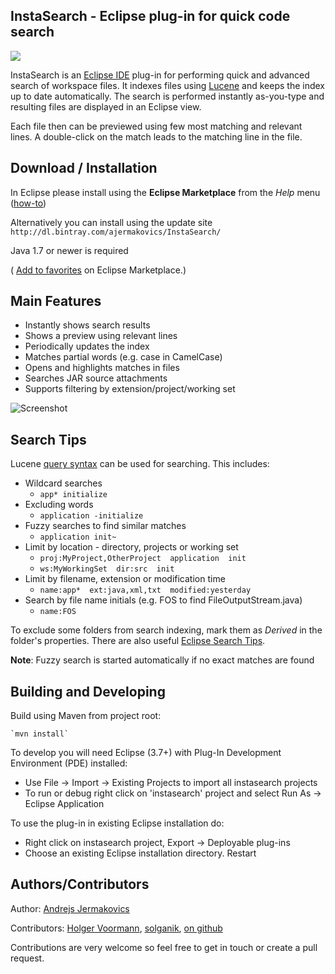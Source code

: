 InstaSearch - Eclipse plug-in for quick code search
--

<a href="http://marketplace.eclipse.org/marketplace-client-intro?mpc_install=1093" title="Drag and drop into a running Eclipse menu area to install InstaSearch">
  <img src="https://marketplace.eclipse.org/sites/all/modules/custom/marketplace/images/installbutton.png"/>
</a>

InstaSearch is an  [Eclipse IDE](http://eclipse.org) plug-in for performing quick and advanced search of workspace files. It indexes files using [Lucene](http://lucene.apache.org/core/) and keeps the index up to date automatically. The search is performed instantly as-you-type and resulting files are displayed in an Eclipse view.

Each file then can be previewed using few most matching and relevant lines. A double-click on the match leads to the matching line in the file.

Download / Installation
--
In Eclipse please install using the **Eclipse Marketplace** from the *Help* menu ([how-to](http://marketplace.eclipse.org/marketplace-client-intro))

Alternatively you can install using the update site `http://dl.bintray.com/ajermakovics/InstaSearch/`

Java 1.7 or newer is required

( [Add to favorites](http://marketplace.eclipse.org/content/instasearch) on Eclipse Marketplace.)

Main Features
--
* Instantly shows search results
* Shows a preview using relevant lines
* Periodically updates the index
* Matches partial words (e.g. case in CamelCase)
* Opens and highlights matches in files
* Searches JAR source attachments
* Supports filtering by extension/project/working set

![Screenshot](https://marketplace.eclipse.org/sites/default/files/instasearch_new.jpg) 

Search Tips
---
Lucene [query syntax](http://lucene.apache.org/core/old_versioned_docs/versions/3_0_0/queryparsersyntax.html) can be used for searching. This includes:

* Wildcard searches
  * `app* initialize`
* Excluding words
  * `application -initialize`
* Fuzzy searches to find similar matches
   * `application init~`
* Limit by location - directory, projects or working set
   * `proj:MyProject,OtherProject  application  init `
   * `ws:MyWorkingSet  dir:src  init `
* Limit by filename, extension or modification time
   * `name:app*  ext:java,xml,txt  modified:yesterday  `
* Search by file name initials (e.g. FOS to find FileOutputStream.java)
   * `name:FOS`

To exclude some folders from search indexing, mark them as *Derived* in the folder's properties.
There are also useful [Eclipse Search Tips](https://github.com/ajermakovics/eclipse-instasearch/wiki/Eclipse-search-tips).

**Note**: Fuzzy search is started automatically if no exact matches are found

Building and Developing
---

Build using Maven from project root:

    `mvn install`

To develop you will need Eclipse (3.7+) with Plug-In Development Environment (PDE) installed:
* Use File -> Import -> Existing Projects to import all instasearch projects
* To run or debug right click on 'instasearch' project and select Run As -> Eclipse Application

To use the plug-in in existing Eclipse installation do:
* Right click on instasearch project, Export -> Deployable plug-ins
* Choose an existing Eclipse installation directory. Restart

Authors/Contributors
---
Author:  [Andrejs Jermakovics](http://github.com/ajermakovics)

Contributors:  [Holger Voormann](http://eclipsehowl.wordpress.com/), [solganik](https://github.com/solganik), [on github](https://github.com/ajermakovics/eclipse-instasearch/graphs/contributors)

Contributions are very welcome so feel free to get in touch or create a pull request. 
